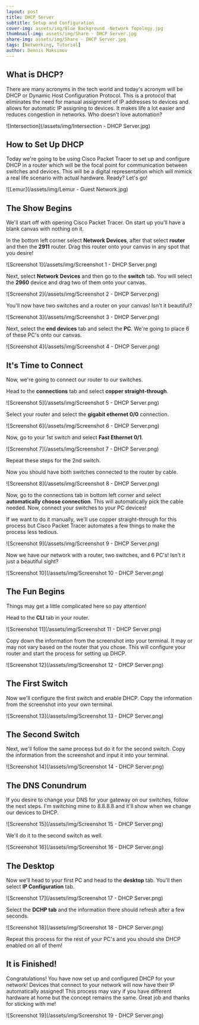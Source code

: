 ```yaml
---
layout: post
title: DHCP Server
subtitle: Setup and Configuration
cover-img: assets/img/Blue Background -Network Topology.jpg
thumbnail-img: assets/img/Share - DHCP Server.jpg
share-img: assets/img/Share - DHCP Server.jpg
tags: [Networking, Tutorial]
author: Dennis Maksimov
---
```


## What is DHCP?

There are many acronyms in the tech world and today's acronym will be DHCP or Dynamic Host Configuration Protocol. This is a protocol that eliminates the need for manual assignment of IP addresses to devices and allows for automatic IP assigning to devices. It makes life a lot easier and reduces congestion in networks. Who doesn't love automation?

![Intersection](/assets/img/Intersection - DHCP Server.jpg)

## How to Set Up DHCP

Today we're going to be using Cisco Packet Tracer to set up and configure DHCP in a router which will be the focal point for communication between switches and devices. This will be a digital representation which will mimick a real life scenario with actual hardware. Ready? Let's go!

![Lemur](/assets/img/Lemur - Guest Network.jpg)

## The Show Begins

We'll start off with opening Cisco Packet Tracer. On start up you'll have a blank canvas with nothing on it.

In the bottom left corner select **Network Devices**, after that select **router** and then the **2911** router. Drag this router onto your canvas in any spot that you desire!

![Screenshot 1](/assets/img/Screenshot 1 - DHCP Server.png)

Next, select **Network Devices** and then go to the **switch** tab. You will select the **2960** device and drag two of them onto your canvas.

![Screenshot 2](/assets/img/Screenshot 2 - DHCP Server.png)

You'll now have two switches and a router on your canvas! Isn't it beautiful?

![Screenshot 3](/assets/img/Screenshot 3 - DHCP Server.png)

Next, select the **end devices** tab and select the **PC**. We're going to place 6 of these PC's onto our canvas.

![Screenshot 4](/assets/img/Screenshot 4 - DHCP Server.png)

## It's Time to Connect

Now, we're going to connect our router to our switches.

Head to the **connections** tab and select **copper straight-through**. 

![Screenshot 5](/assets/img/Screenshot 5 - DHCP Server.png)

Select your router and select the **gigabit ethernet 0/0** connection.

![Screenshot 6](/assets/img/Screenshot 6 - DHCP Server.png)

Now, go to your 1st switch and select **Fast Ethernet 0/1**.

![Screenshot 7](/assets/img/Screenshot 7 - DHCP Server.png)

Repeat these steps for the 2nd switch.

Now you should have both switches connected to the router by cable.

![Screenshot 8](/assets/img/Screenshot 8 - DHCP Server.png)

Now, go to the connections tab in bottom left corner and select **automatically choose connection**. This will automatically pick the cable needed. Now, connect your switches to your PC devices! 

If we want to do it manually, we'll use copper straight-through for this process but Cisco Packet Tracer automates a few things to make the process less tedious. 

![Screenshot 9](/assets/img/Screenshot 9 - DHCP Server.png)

Now we have our network with a router, two switches, and 6 PC's! Isn't it just a beautiful sight?

![Screenshot 10](/assets/img/Screenshot 10 - DHCP Server.png)

## The Fun Begins

Things may get a little complicated here so pay attention! 

Head to the **CLI** tab in your router.

![Screenshot 11](/assets/img/Screenshot 11 - DHCP Server.png)

Copy down the information from the screenshot into your terminal. It may or may not vary based on the router that you chose. This will configure your router and start the process for setting up DHCP.

![Screenshot 12](/assets/img/Screenshot 12 - DHCP Server.png)

## The First Switch

Now we'll configure the first switch and enable DHCP. Copy the information from the screenshot into your own terminal.

![Screenshot 13](/assets/img/Screenshot 13 - DHCP Server.png)

## The Second Switch

Next, we'll follow the same process but do it for the second switch. Copy the information from the screenshot and input it into your terminal.

![Screenshot 14](/assets/img/Screenshot 14 - DHCP Server.png)

## The DNS Conundrum

If you desire to change your DNS for your gateway on our switches, follow the next steps. I'm switching mine to 8.8.8.8 and it'll show when we change our devices to DHCP.

![Screenshot 15](/assets/img/Screenshot 15 - DHCP Server.png)

We'll do it to the second switch as well.

![Screenshot 16](/assets/img/Screenshot 16 - DHCP Server.png)

## The Desktop

Now we'll head to your first PC and head to the **desktop** tab. You'll then select **IP Configuration** tab.

![Screenshot 17](/assets/img/Screenshot 17 - DHCP Server.png)

Select the **DCHP tab** and the information there should refresh after a few seconds.

![Screenshot 18](/assets/img/Screenshot 18 - DHCP Server.png)

Repeat this process for the rest of your PC's and you should she DHCP enabled on all of them! 

## It is Finished!

Congratulations! You have now set up and configured DHCP for your network! Devices that connect to your network will now have their IP automatically assigned! This process may vary if you have different hardware at home but the concept remains the same. Great job and thanks for sticking with me!

![Screenshot 19](/assets/img/Screenshot 19 - DHCP Server.png)
